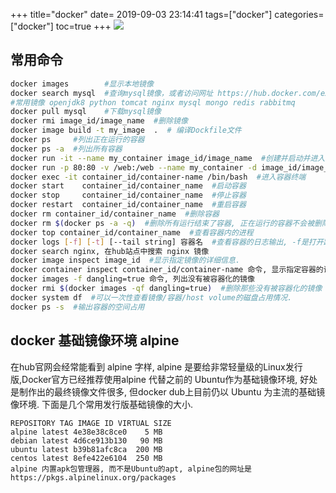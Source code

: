 +++
title="docker"
date= 2019-09-03 23:14:41
tags=["docker"]
categories=["docker"]
toc=true
+++
![](docker.jpg)
## 常用命令
```bash
docker images        #显示本地镜像
docker search mysql  #查询mysql镜像，或者访问网址 https://hub.docker.com/explore/ 
#常用镜像 openjdk8 python tomcat nginx mysql mongo redis rabbitmq
docker pull mysql    #下载mysql镜像
docker rmi image_id/image_name  #删除镜像
docker image build -t my_image  .  # 编译Dockfile文件
docker ps     #列出正在运行的容器
docker ps -a  #列出所有容器
docker run -it --name my_container image_id/image_name  #创建并启动并进入容器终端，退出则容器停止
docker run -p 80:80 -v /web:/web --name my_container -d image_id/image_name  #后台创建并启动容器，指定-p端口、-v磁盘目录映射，冒号前为宿主机
docker exec -it container_id/container-name /bin/bash  #进入容器终端
docker start    container_id/container_name  #启动容器
docker stop     container_id/container_name  #停止容器
docker restart  container_id/container_name  #重启容器
docker rm container_id/container_name  #删除容器
docker rm $(docker ps -a -q)  #删除所有运行结束了容器, 正在运行的容器不会被删除
docker top container_id/container_name  #查看容器内的进程
docker logs [-f] [-t] [--tail string] 容器名  #查看容器的日志输出, -f是打开跟踪, -t是加上时间戳
docker search nginx, 在hub站点中搜索 nginx 镜像
docker image inspect image_id  #显示指定镜像的详细信息.
docker container inspect container_id/container-name 命令, 显示指定容器的详细信息,包括容器的Ip
docker images -f dangling=true 命令, 列出没有被容器化的镜像
docker rmi $(docker images -qf dangling=true)  #删除那些没有被容器化的镜像
docker system df  #可以一次性查看镜像/容器/host volume的磁盘占用情况. 
docker ps -s  #输出容器的空间占用
```
## docker 基础镜像环境 alpine
在hub官网会经常能看到 alpine 字样, alpine 是要给非常轻量级的Linux发行版,Docker官方已经推荐使用alpine 代替之前的 Ubuntu作为基础镜像环境, 好处是制作出的最终镜像文件很多, 但docker dub上目前仍以 Ubuntu 为主流的基础镜像环境.
下面是几个常用发行版基础镜像的大小.
```
REPOSITORY TAG IMAGE ID VIRTUAL SIZE
alpine latest 4e38e38c8ce0    5 MB
debian latest 4d6ce913b130   90 MB
ubuntu latest b39b81afc8ca  200 MB
centos latest 8efe422e6104  250 MB
alpine 内置apk包管理器, 而不是Ubuntu的apt, alpine包的网址是 https://pkgs.alpinelinux.org/packages
```